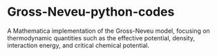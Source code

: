 # Gross-Neveu-python-codes
A Mathematica implementation of the Gross-Neveu model, focusing on thermodynamic quantities such as the effective potential, density, interaction energy, and critical chemical potential.
